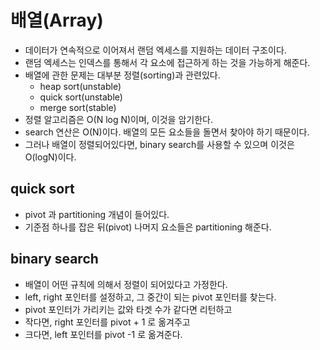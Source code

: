 # 배열(Array)

- 데이터가 연속적으로 이어져서 랜덤 엑세스를 지원하는 데이터 구조이다.
- 랜덤 엑세스는 인덱스를 통해서 각 요소에 접근하게 하는 것을 가능하게 해준다.
- 배열에 관한 문제는 대부분 정렬(sorting)과 관련있다.
  - heap sort(unstable)
  - quick sort(unstable)
  - merge sort(stable)
- 정렬 알고리즘은 O(N log N)이며, 이것을 암기한다.
- search 연산은 O(N)이다. 배열의 모든 요소들을 돌면서 찾아야 하기 때문이다.
- 그러나 배열이 정렬되어있다면, binary search를 사용할 수 있으며 이것은 O(logN)이다.

## quick sort

- pivot 과 partitioning 개념이 들어있다.
- 기준점 하나를 잡은 뒤(pivot) 나머지 요소들은 partitioning 해준다.

## binary search

- 배열이 어떤 규칙에 의해서 정렬이 되어있다고 가정한다.
- left, right 포인터를 설정하고, 그 중간이 되는 pivot 포인터를 찾는다.
- pivot 포인터가 가리키는 값와 타겟 수가 같다면 리턴하고
- 작다면, right 포인터를 pivot + 1 로 옮겨주고
- 크다면, left 포인터를 pivot -1 로 옮겨준다.
